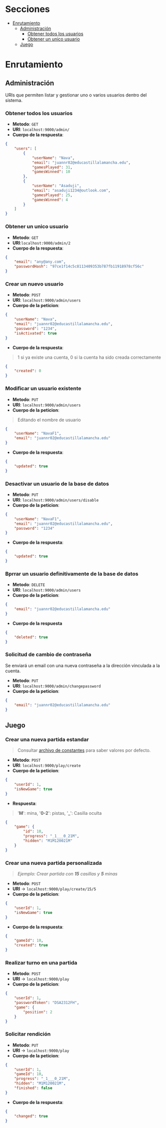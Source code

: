 # Secciones  
- [Enrutamiento](#Enrutamiento)  
    - [Administración](#Administración)  
        - [Obtener todos los usuarios](#Obtener-todos-los-usuarios)  
        - [Obtener un unico usuario](#Obtener-un-unico-usuario)  
    - [Juego](#Juego)  
  
# Enrutamiento  
## Administración  
URIs que permiten listar y gestionar uno o varios usuarios dentro del sistema.  
### Obtener todos los usuarios  
- **Metodo**: `GET`  
- **URI**: `localhost:9000/admin/`  
- **Cuerpo de la respuesta**:  
```json  
{    
	"users": [         
		{            
			"userName": "Nava",
			"email": "juannr02@educastillalamancha.edu",
			"gamesPlayed": 31,
			"gamesWinned": 10
		},      
		{            
			"userName": "Asaduji",
			"email": "asaduji1234@outlook.com",
			"gamesPlayed": 25,
			"gamesWinned": 4
		}    
	]  
}    
```
### Obtener un unico usuario  
- **Metodo**: `GET`  
- **URI**:`localhost:9000/admin/2`  
- **Cuerpo de la respuesta**:  
```json
{    
	"email": "any@any.com",   
	"passwordHash": "97ce1f14c5c8113409353b787fb11918978cf56c"
}    
```    
### Crear un nuevo usuario  
- **Metodo**: `POST`  
- **URI**: `localhost:9000/admin/users`  
- **Cuerpo de la peticion**:  
```json  
{
	"userName": "Nava",
	"email": "juannr02@educastillalamancha.edu",
	"password": "1234",
	"isActivated": true
}    
```    

- **Cuerpo de la respuesta**:
> 1 si ya existe una cuenta, 0 si la cuenta ha sido creada correctamente
```json  
{    
	"created": 0
}    
```    
### Modificar un usuario existente  
- **Metodo**: `PUT`  
- **URI**: `localhost:9000/admin/users`  
- **Cuerpo de la peticion**:  
> Editando el nombre de usuario
```json  
{    
	"userName": "NavaF1",
	"email": "juannr02@educastillalamancha.edu"
}    
```
- **Cuerpo de la respuesta**:  
```json  
{    
    "updated": true  
}    
```    
### Desactivar un usuario de la base de datos  
- **Metodo**: `PUT`  
- **URI**: `localhost:9000/admin/users/disable`  
- **Cuerpo de la peticion**:  
```json  
{
	"userName": "NavaF1",
	"email": "juannr02@educastillalamancha.edu",
	"password": "1234"
}    
```    
- **Cuerpo de la respuesta**:  
```json  
{    
    "updated": true  
}    
```    
### Bprrar un usuario definitivamente de la base de datos  
- **Metodo**: `DELETE`  
- **URI**: `localhost:9000/admin/users`  
- **Cuerpo de la peticion**:  
```json  
{    
	"email": "juannr02@educastillalamancha.edu"
}    
```    
- **Cuerpo de la respuesta**  
```json  
{    
	"deleted": true          
}    
```    
### Solicitud de cambio de contraseña  
Se enviará un email con una nueva contraseña a la dirección vinculada a la cuenta.
- **Metodo**: `PUT`  
- **URI**: `localhost:9000/admin/changepassword`  
- **Cuerpo de la peticion**:  
```json  
{
	"email": "juannr02@educastillalamancha.edu"
}    
```    
## Juego  

### Crear una nueva partida estandar  
> Consultar [archivo de constantes](constants.php) para saber valores por defecto.  
- **Metodo**: `POST`  
- **URI**: `localhost:9000/play/create`  
- **Cuerpo de la peticion**:  
```json  
{    
	"userId": 1,    
	"isNewGame": true
}    
```    
- **Respuesta**: 
> '**M**': mina, '**0-2**': pistas, '**\_**': Casilla oculta
```json  
{      
	"game": {        
		"id": 10,        
		"progress": "_1___0_21M",     
		"hidden": "M1M120021M"  
	}
}    
``` 
### Crear una nueva partida personalizada  
> *Ejemplo: Crear partida con **15** casillas y **5** minas*  
  
- **Metodo**: `POST`  
- **URI** -> `localhost:9000/play/create/15/5`  
- **Cuerpo de la peticion**:  
```json  
{    
    "userId": 1,     
    "isNewGame": true  
}    
```    
- **Cuerpo de la respuesta**:  
```json  
{    
    "gameId": 10,      
    "created": true  
}    
```    
### Realizar turno en una partida  
- **Metodo**: `POST`  
- **URI** -> `localhost:9000/play`  
- **Cuerpo de la peticion**:  
```json  
{  
	"userId": 1,    
	"passwordToken": "DSA2312FH",      
	"game": {         
		"position": 2  
	}
}    
```
### Solicitar rendición
- **Metodo**: `PUT`  
- **URI** -> `localhost:9000/play`  
- **Cuerpo de la peticion**:
```json  
{    
    "userId": 1,     
    "gameId": 10,      
    "progress": "_1___0_21M",      
    "hidden": "M1M120021M",      
    "finished": false  
}    
```    
- **Cuerpo de la respuesta**:  
```json  
{    
    "changed": true  
}    
```